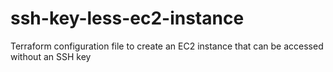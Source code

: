 # ssh-key-less-ec2-instance
Terraform configuration file to create an EC2 instance that can be accessed without an SSH key
